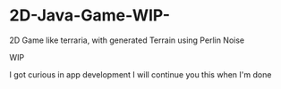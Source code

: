# 2D-Java-Game-WIP-

2D Game like terraria, with generated Terrain using Perlin Noise

WIP


I got curious in app development I will continue you this when I'm done

